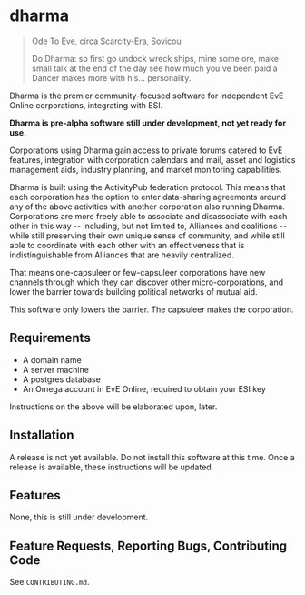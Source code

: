 # dharma

> Ode To Eve, circa Scarcity-Era, Sovicou
>
> Do Dharma: so first go undock
> wreck ships, mine some ore, make small talk
> at the end of the day
> see how much you've been paid
> a Dancer makes more with his... personality.

Dharma is the premier community-focused software for independent EvE Online
corporations, integrating with ESI.

**Dharma is pre-alpha software still under development, not yet ready for use.**

Corporations using Dharma gain access to private forums catered to EvE features,
integration with corporation calendars and mail, asset and logistics management
aids, industry planning, and market monitoring capabilities.

Dharma is built using the ActivityPub federation protocol. This means that each
corporation has the option to enter data-sharing agreements around any of the
above activities with another corporation also running Dharma. Corporations are
more freely able to associate and disassociate with each other in this way --
including, but not limited to, Alliances and coalitions -- while still
preserving their own unique sense of community, and while still able to
coordinate with each other with an effectiveness that is indistinguishable from
Alliances that are heavily centralized.

That means one-capsuleer or few-capsuleer corporations have new channels through
which they can discover other micro-corporations, and lower the barrier towards
building political networks of mutual aid.

This software only lowers the barrier. The capsuleer makes the corporation.

## Requirements

- A domain name
- A server machine
- A postgres database
- An Omega account in EvE Online, required to obtain your ESI key

Instructions on the above will be elaborated upon, later.

## Installation

A release is not yet available. Do not install this software at this time. Once
a release is available, these instructions will be updated.

## Features

None, this is still under development.

## Feature Requests, Reporting Bugs, Contributing Code

See `CONTRIBUTING.md`.
